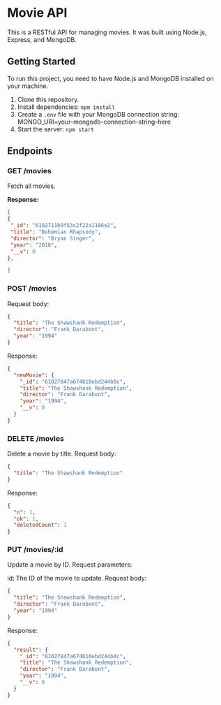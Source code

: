# Movie API

This is a RESTful API for managing movies. It was built using Node.js, Express, and MongoDB.

## Getting Started

To run this project, you need to have Node.js and MongoDB installed on your machine.

1. Clone this repository.
2. Install dependencies: `npm install`
3. Create a `.env` file with your MongoDB connection string:
MONGO_URI=your-mongodb-connection-string-here
4. Start the server: `npm start`

## Endpoints

### GET /movies

Fetch all movies.

**Response:**

```json
[
{
 "_id": "6102711b9f53c2f22a1186e2",
 "title": "Bohemian Rhapsody",
 "director": "Bryan Singer",
 "year": "2018",
 "__v": 0
},

]
```
### POST /movies
Request body:
```json
{
  "title": "The Shawshank Redemption",
  "director": "Frank Darabont",
  "year": "1994"
}

```
Response:

```json
{
  "newMovie": {
    "_id": "61027847a674810ebd244b8c",
    "title": "The Shawshank Redemption",
    "director": "Frank Darabont",
    "year": "1994",
    "__v": 0
  }
}
```
### DELETE /movies
Delete a movie by title.
Request body:
```json
{
  "title": "The Shawshank Redemption"
}
```
Response:

```json
{
  "n": 1,
  "ok": 1,
  "deletedCount": 1
}
```
### PUT /movies/:id
Update a movie by ID.
Request parameters:

id: The ID of the movie to update.
Request body:
```json
{
  "title": "The Shawshank Redemption",
  "director": "Frank Darabont",
  "year": "1994"
}

```
Response:

```json
{
  "result": {
    "_id": "61027847a674810ebd244b8c",
    "title": "The Shawshank Redemption",
    "director": "Frank Darabont",
    "year": "1994",
    "__v": 0
  }
}

```
